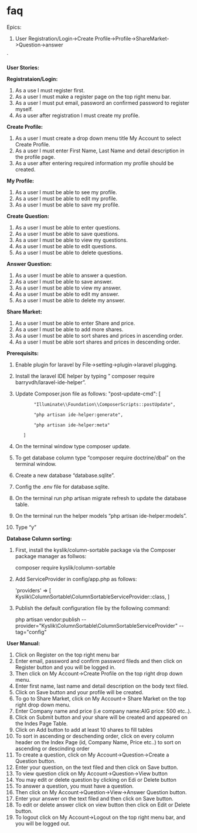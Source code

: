 # faq

Epics:
1) User Registration/Login->Create Profile->Profile->ShareMarket->Question->answer

`

**User Stories:**
  
  **Registrataion/Login:**
  1) As a use I must register first.
  2) As a user I must make a register page on the top right menu bar.
  3) As a user I must put email, password an confirmed password to register myself.
  4) As a user after registration I must create my profile.
 
  **Create Profile:**
  1) As a user I must create a drop down menu title My Account to select Create Profile.
  2) As a user I must enter First Name, Last Name and detail description in the profile page.
  3) As a user after entering required information my profile should be created.
  
  **My Profile:**
  1)  As a user I must be able to see my profile.
  2) As a user I must be able to edit my profile.
  3) As a user I must be able to save my profile.
 
  **Create Question:**
  
  1) As a user I must be able to enter questions.
  2) As a user I must be able to save questions.
  3) As a user I must be able to view my questions.
  4) As a user I must be able to edit questions.
  5) As a user I must be able to delete questions.
  
  **Answer Question:**
  1) As a user I must be able to answer a question.
  2) As a user I must be able to save answer.
  3) As a user I must be able to view my answer.
  4) As a user I must be able to edit my answer.
  5) As a user I must be able to delete my answer.
 
  **Share Market:**
  1) As a user I must be able to enter Share and price.
  2) As a user I must be able to add more shares.
  3) As a user I must be able to sort shares and prices in ascending order.
  4) As a user I must be able sort shares and prices in descending order.
  
  **Prerequisits:**
  1) Enable plugin for laravel by File->setting->plugin->laravel plugging.
  2) Install the laravel IDE helper by typing ” composer require barryvdh/laravel-ide-helper”.
  3) Update Composer.json file as follows:
    "post-update-cmd": [
    
                "Illuminate\\Foundation\\ComposerScripts::postUpdate",
    
                "php artisan ide-helper:generate",
    
                "php artisan ide-helper:meta"
    
            ]
    
   4) On the terminal window type composer update.
   5) To get database column type “composer require doctrine/dbal” on the terminal window.
   6)  Create a new database  “database.sqlite”.
   7) Config the .env file for database.sqlite.
   8) On the terminal run php artisan migrate refresh to update the database table.
   9) On the terminal run the helper models “php artisan ide-helper:models”.
   10) Type “y”
   
   **Database Column sorting:**
   1) First, install the kyslik/column-sortable package via the Composer package manager as follwos:
      
      composer require kyslik/column-sortable
      
   2) Add ServiceProvider in config/app.php as follows:
      
      'providers' => [
                       Kyslik\ColumnSortable\ColumnSortableServiceProvider::class,
                     ]
   3) Publish the default configuration file by the following command:
      
      php artisan vendor:publish --provider="Kyslik\ColumnSortable\ColumnSortableServiceProvider" --tag="config"   
  
  **User Manual:**     
  1) Click on Register on the top right menu bar
  2) Enter email, password  and confirm password fileds and then click on Register button and you will be logged in.
  3) Then click on My Account->Create Profile on the top right drop down menu.
  4) Enter first name, last name and detail description on the body text filed.
  5) Click on Save button and your profile will be created.
  6) To go to Share Market, click on My Account-> Share Market on the top right drop down menu.
  7) Enter Company name and price (i.e company name:AIG  price: 500 etc..). 
  8) Click on Submit button  and your share will be created and  appeared on the Indes Page Table.
  9) Click on Add button to add at least 10 shares to fill tables
  10) To sort in ascending or deschending order,  click on every column header on the Index Page (id, Company Name, Price etc..) to sort on ascending or descinding order
  11) To create a question, click on My Account->Question->Create a Question button.
  12) Enter your question, on the text filed and then click on Save button.
  13) To view question click on My Account->Question->View button
  15) You may edit or delete question by clicking on Edi or Delete button
  16) To answer a question, you must have a question.
  17) Then click on My Account->Question->View->Answer Question button.
  18) Enter your answer on the text filed and then click on Save button.
  19) To edit or delete answer click on view button then click on Edit or Delete button.
  20) To logout click on My Account->Logout on the top right menu bar, and you will be logged out.
  
      
